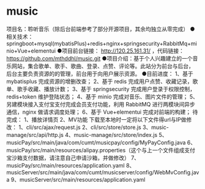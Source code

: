 # music
项目名：聆听音乐（除后台前端参考了部分开源项目，其余均独立从零完成）
●相关技术：springboot+mysql(mybatisPlus)+redis+nginx+springsecurity+RabbitMq+minio+Vue+elementui
●项目前台链接： http://120.25.161.31/ ，代码链接： https://github.com/mthddhl/music.git
●项目介绍：基于个人兴趣建立的一个音乐网站，集合歌单、歌手、歌曲、登录、点赞、评论等。此站分为前台与后台，
后台主要负责资源的的管理，前台用于向用户展示资源。
●目前进度：
1、基于 mybatisplus 完成资源的增删改查；
2、基于 redis 完成用户点赞、收藏记录，歌单、歌手收藏、播放计数；
3、基于 springsecurity 完成用户登录于权限控制，redis+token 维护登陆状态；
4、基于 minio 完成对音乐、图片文件的管理；
5、另建模块接入支付宝支付完成会员支付功能，利用 RabbitMQ 进行两模块间异步通信，nginx 做请求调度处理；
6、基于 Vue+elementui 完成对前端的构建；
待完成：
1、播放详情页
2、MV功能
下载至本地时一定将以下文件得url与IP做修改：
1、cli/src/ajax/request.js
2、cli/src/store/store.js
3、music-manage/src/api/http.js
4、music-manage/src/store/index.js
5、musicPay/src/main/java/com/cumt/musicpay/config/MyPayConfig.java
6、musicPay/src/main/resources/alipay.properties（这个与上一个文件组成支付宝沙箱支付数据，请注意自己申请沙箱，并做修改）
7、musicPay/src/main/resources/application.yaml
8、musicServer/src/main/java/com/cumt/musicserver/config/WebMvConfig.java
9、musicServer/src/main/resources/application.yaml
